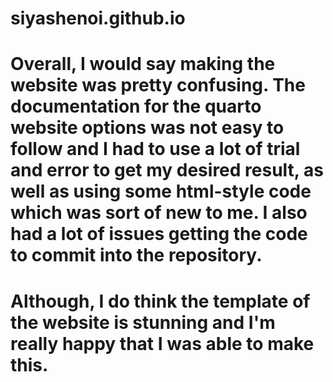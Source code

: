 # siyashenoi.github.io

# Overall, I would say making the website was pretty confusing. The documentation for the quarto website options was not easy to follow and I had to use a lot of trial and error to get my desired result, as well as using some html-style code which was sort of new to me. I also had a lot of issues getting the code to commit into the repository. 

# Although, I do think the template of the website is stunning and I'm really happy that I was able to make this. 

